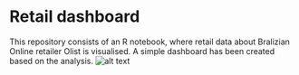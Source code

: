 # Retail dashboard
This repository consists of an R notebook, where retail data about Bralizian Online retailer Olist is visualised.
A simple dashboard has been created based on the analysis.
![alt text](http://url/to/img.png)
